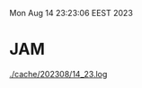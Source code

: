 Mon Aug 14 23:23:06 EEST 2023
# JAM
<a href='./cache/202308/14_23.log'>./cache/202308/14_23.log</a>
